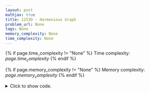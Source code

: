 ```yaml
---
layout: post
mathjax: true
title: 1253D - Harmonious Graph
problem_url: None
tags: None
memory_complexity: None
time_complexity: None
---
```




{% if page.time_complexity != "None" %}
Time complexity: ${{ page.time_complexity }}$
{% endif %}

{% if page.memory_complexity != "None" %}
Memory complexity: ${{ page.memory_complexity }}$
{% endif %}

<details>
<summary>
<p style="display:inline">Click to show code.</p>
</summary>
```cpp
{% raw %}
using namespace std;
using ll = long long;
using vi = vector<int>;
int const NMAX = 2e5 + 11;
int n, m;
vi g[NMAX];
set<int> edges;
int dfs(int u, vector<bool> &visited)
{
    int maxv = u;
    visited[u] = true;
    for (auto v : g[u])
        if (not visited[v])
            maxv = max(maxv, dfs(v, visited));
    return maxv;
}
int solve(void)
{
    int ans = 0;
    vector<bool> visited(n + 1, false);
    while (not edges.empty())
    {
        int u = *edges.begin(), v = dfs(u, visited);
        for (int i = u; i <= v; ++i)
        {
            if (not visited[i])
            {
                g[u].push_back(i);
                g[i].push_back(u);
                v = max(v, dfs(i, visited));
                ++ans;
            }
            edges.erase(i);
        }
    }
    return ans;
}
int main(void)
{
    cin >> n >> m;
    for (int i = 0; i < m; ++i)
    {
        int u, v;
        cin >> u >> v;
        g[u].push_back(v);
        g[v].push_back(u);
        edges.insert(u), edges.insert(v);
    }
    cout << solve() << endl;
    return 0;
}

{% endraw %}
```
</details>

